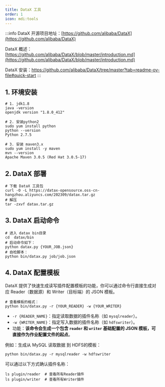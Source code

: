 ```yaml
---
title: DataX 工具
order: 1
icon: mdi:tools
---
```


:::info
DataX 开源项目地址：[https://github.com/alibaba/DataX](https://github.com/alibaba/DataX)

DataX 概述：[https://github.com/alibaba/DataX/blob/master/introduction.md](https://github.com/alibaba/DataX/blob/master/introduction.md)

DataX 安装：https://github.com/alibaba/DataX/tree/master?tab=readme-ov-file#quick-start
:::

## 1. 环境安装

```shell
# 1. jdk1.8
java -version
openjdk version "1.8.0_412"

# 2. 安装python2
sudo yum install python 
python --version
Python 2.7.5

# 3. 安装 maven3.x
sudo yum install -y maven
mvn --version
Apache Maven 3.0.5 (Red Hat 3.0.5-17)
```

## 2. DataX 部署

```shell
# 下载 DataX 工具包
curl -O -L https://datax-opensource.oss-cn-hangzhou.aliyuncs.com/202309/datax.tar.gz
# 解压
tar -zxvf datax.tar.gz
```

## 3. DataX 启动命令

```shell
# 进入 datax bin目录
cd  datax/bin
# 启动命令如下：
python datax.py {YOUR_JOB.json}
# 自检脚本：
python bin/datax.py job/job.json
```

## 4. DataX 配置模板

DataX 提供了快速生成读写插件配置模板的功能，你可以通过命令行直接生成对应 Reader（数据源）和 Writer（目标端）的 JSON 模板。

```shell
# 查看模板的格式：
python bin/datax.py -r {YOUR_READER} -w {YOUR_WRITER}
```

- `-r {READER_NAME}`：指定读取数据的插件名称（如 `mysqlreader`）。
- `-w {WRITER_NAME}`：指定写入数据的插件名称（如 `hdfswriter`）。
- 功能：**该命令会生成一个包含 `reader` 和 `writer` 基础配置的 JSON 模板，可直接作为作业配置文件的起点**。

例如：生成从 MySQL 读取数据 到 HDFS的模板：

```shell
python bin/datax.py -r mysqlreader -w hdfswriter
```

可以通过以下方式确认插件名称：

```shell
ls plugin/reader  # 查看所有Reader插件
ls plugin/writer  # 查看所有Writer插件
```









